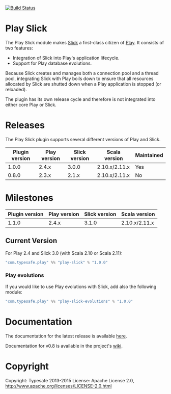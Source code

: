[![Build Status](https://travis-ci.org/playframework/play-slick.png?branch=master)](https://travis-ci.org/playframework/play-slick)

# Play Slick

The Play Slick module makes [Slick] a first-class citizen of [Play]. It consists of two features:

  - Integration of Slick into Play's application lifecycle.
  - Support for Play database evolutions.

Because Slick creates and manages both a connection pool and a thread pool, integrating Slick with Play boils down to ensure that all resources allocated by Slick are shutted down when a Play application is stopped (or reloaded).

[Play]: https://www.playframework.com
[Slick]: http://slick.typesafe.com

The plugin has its own release cycle and therefore is not integrated into either core Play or Slick.

# Releases

The Play Slick plugin supports several different versions of Play and Slick.

| Plugin version         | Play version       | Slick version       | Scala version | Maintained |
|------------------------|--------------------|---------------------|---------------|------------|
| 1.0.0                  | 2.4.x              | 3.0.0               | 2.10.x/2.11.x |     Yes    |     
| 0.8.0                  | 2.3.x              | 2.1.x               | 2.10.x/2.11.x |      No    |

# Milestones

| Plugin version         | Play version       | Slick version       | Scala version |
|------------------------|--------------------|---------------------|---------------|
| 1.1.0                  | 2.4.x              | 3.1.0               | 2.10.x/2.11.x |

## Current Version

For Play 2.4 and Slick 3.0 (with Scala 2.10 or Scala 2.11):

```scala
"com.typesafe.play" %% "play-slick" % "1.0.0"
```

### Play evolutions

If you would like to use Play evolutions with Slick, add also the following module:

```scala
"com.typesafe.play" %% "play-slick-evolutions" % "1.0.0"
```

# Documentation

The documentation for the latest release is available [here](https://www.playframework.com/documentation/2.4.x/PlaySlick).

Documentation for v0.8 is available in the project's [wiki](https://github.com/playframework/play-slick/wiki).

# Copyright

Copyright: Typesafe 2013-2015
License: Apache License 2.0, http://www.apache.org/licenses/LICENSE-2.0.html
